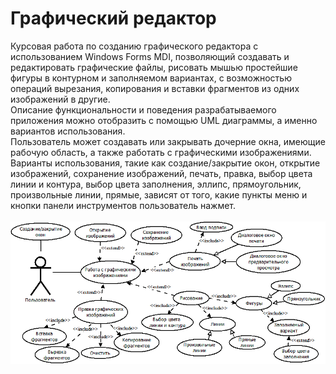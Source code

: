 # Графический редактор

Курсовая работа по созданию графического редактора с использованием Windows Forms MDI, позволяющий создавать и редактировать графические файлы, рисовать мышью простейшие фигуры в контурном и заполняемом вариантах, с возможностью операций вырезания, копирования и вставки фрагментов из одних изображений в другие.<br />
Описание функциональности и поведения разрабатываемого приложения можно отобразить с помощью UML диаграммы, а именно вариантов использования. <br />
Пользователь может создавать или закрывать дочерние окна, имеющие рабочую область, а также работать с графическими изображениями. Варианты использования, такие как создание/закрытие окон, открытие изображений, сохранение изображений, печать, правка, выбор цвета линии и контура, выбор цвета заполнения, эллипс, прямоугольник, произвольные линии, прямые, зависят от того, какие пункты меню и кнопки панели инструментов пользователь нажмет.
<br /><br />
![](https://github.com/SedatDon3/WindowsForm-GrafRed/blob/master/Диаграмма1.png?raw=true)

